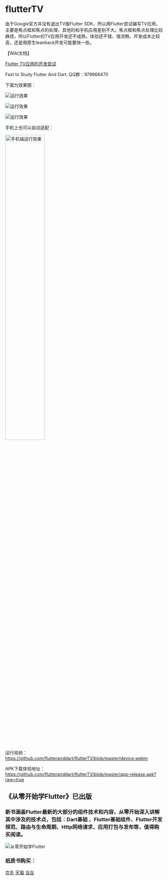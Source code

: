 # flutterTV

由于Google官方并没有退出TV版Flutter SDK，所以用Flutter尝试编写TV应用，主要是焦点框和焦点的处理，其他的和手机应用差别不大。焦点框和焦点处理比较麻烦，所以Flutter的TV应用开发还不成熟，体验还不错，很流畅，开发成本比较高，还是用原生leanback开发可能要快一些。

【Wiki文档】

[Flutter TV应用的开发尝试](https://github.com/flutteranddart/flutterTV/wiki/Flutter-TV%E5%BA%94%E7%94%A8%E7%9A%84%E5%BC%80%E5%8F%91%E5%B0%9D%E8%AF%95)

Fast to Study Flutter And Dart. QQ群：979966470

下面为效果图：

![运行效果](https://raw.githubusercontent.com/flutteranddart/flutterTV/master/1552712220873.gif)

![运行效果](https://raw.githubusercontent.com/flutteranddart/flutterTV/master/Screenshot_1552709352.png)


![运行效果](https://raw.githubusercontent.com/flutteranddart/flutterTV/master/Screenshot_1552709275.png)

手机上也可以自动适配：

<img src="https://raw.githubusercontent.com/flutteranddart/flutterTV/master/Screenshot_20190316-134026.jpg" width = 50% height = 50%  alt="手机端运行效果"/>


运行视频：https://github.com/flutteranddart/flutterTV/blob/master/device.webm


APK下载体验地址：https://github.com/flutteranddart/flutterTV/blob/master/app-release.apk?raw=true


## 《从零开始学Flutter》已出版


### 新书涵盖Flutter最新的大部分的组件技术和内容，从零开始深入讲解其中涉及的技术点，包括：Dart基础 、Flutter基础组件、Flutter开发规范、路由与生命周期、Http网络请求、应用打包与发布等，值得购买阅读。


![从零开始学Flutter](https://img10.360buyimg.com/n1/jfs/t1/150105/31/6483/200868/5f448b12E10484765/20a772cdd2d0a857.jpg "从零开始学Flutter")


### 纸质书购买：

[京东](https://item.jd.com/10020767293895.html "京东")         [天猫](https://detail.tmall.com/item.htm?spm=a220m.1000858.1000725.46.4d964d77KORSb8&id=625677553628&areaId=500100&user_id=1932014659&cat_id=2&is_b=1&rn=cfb373631608a3f9e449fc0a225a090d "天猫")  [当当](http://product.dangdang.com/1675961491.html "当当")


